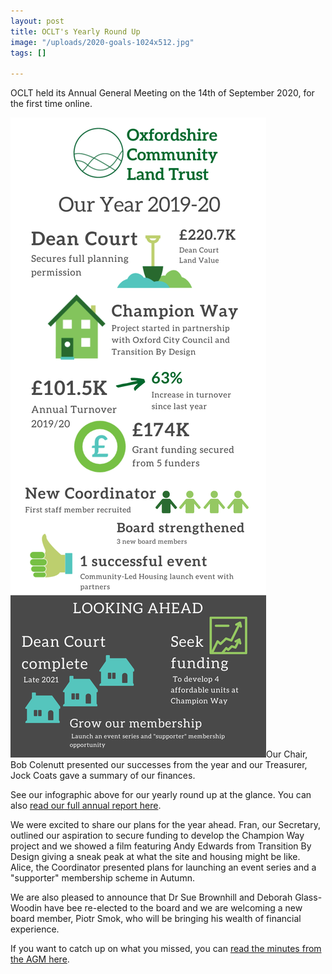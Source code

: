 ```yaml
---
layout: post
title: OCLT's Yearly Round Up
image: "/uploads/2020-goals-1024x512.jpg"
tags: []

---
```

OCLT held its Annual General Meeting on the 14th of September 2020, for the first time online.

![](/uploads/annual-report-infographic-19_20-1.png)Our Chair, Bob Colenutt presented our successes from the year and our Treasurer, Jock Coats gave a summary of our finances.

See our infographic above for our yearly round up at the glance. You can also [read our full annual report here]( "https://www.oclt.org.uk/uploads/oclt-annual-report-2020.pdf").

We were excited to share our plans for the year ahead. Fran, our Secretary, outlined our aspiration to secure funding to develop the Champion Way project and we showed a film featuring Andy Edwards from Transition By Design giving a sneak peak at what the site and housing might be like. Alice, the Coordinator presented plans for launching an event series and a "supporter" membership scheme in Autumn.

We are also pleased to announce that Dr Sue Brownhill and Deborah Glass-Woodin have bee re-elected to the board and we are welcoming a new board member, Piotr Smok, who will be bringing his wealth of financial experience.

If you want to catch up on what you missed, you can [read the minutes from the AGM here](/uploads/oclt-agm-minutes-14th-september-2020-docx.pdf).